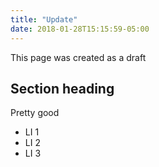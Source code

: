 ```yaml
---
title: "Update"
date: 2018-01-28T15:15:59-05:00
---
```


This page was created as a draft

## Section heading
Pretty good

- LI 1
- LI 2
- LI 3
